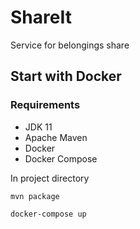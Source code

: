 # ShareIt
Service for belongings share

## Start with Docker
### Requirements
- JDK 11
- Apache Maven
- Docker
- Docker Compose

In project directory

```mvn package```

```docker-compose up```
